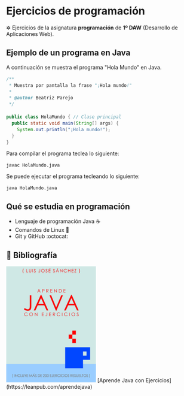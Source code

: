 # Ejercicios de programación

✲ Ejercicios de la asignatura **programación** de **1º DAW** (Desarrollo de Aplicaciones Web).

## Ejemplo de un programa en Java

A continuación se muestra el programa "Hola Mundo" en Java.

```java
/**
 * Muestra por pantalla la frase "¡Hola mundo!"
 *
 * @author Beatriz Parejo
 */

public class HolaMundo { // Clase principal
  public static void main(String[] args) {
    System.out.println("¡Hola mundo!");
  }
}
```
Para compilar el programa teclea lo siguiente:

```console
javac HolaMundo.java
```
Se puede ejecutar el programa tecleando lo siguiente:

```console
java HolaMundo.java
```

## Qué se estudia en programación

* Lenguaje de programación Java  :coffee:
* Comandos de Linux  :penguin:
* Git y GitHub  :octocat:

## :blue_book: Bibliografía

<img src="imagenes/aprendejava.jpg" width="240px">
[Aprende Java con Ejercicios](https://leanpub.com/aprendejava)

